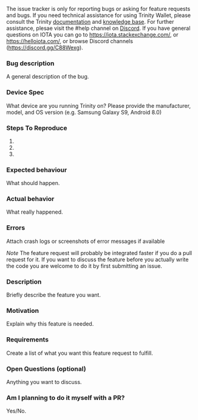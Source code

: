 <!--- Remove text and sections that do not apply -->

The issue tracker is only for reporting bugs or asking for feature requests and bugs.
If you need technical assistance for using Trinity Wallet, please consult the Trinity [documentation](https://docs.iota.works/trinity) and [knowledge base](https://iotaledger.atlassian.net/wiki/spaces/trinity/overview). For further assistance, plesae visit the #help channel on [Discord](https://discord.gg/7Gu2mG5).
If you have general questions on IOTA you can go to https://iota.stackexchange.com/, or https://helloiota.com/, or browse Discord channels (https://discord.gg/C88Wexg).


<!----Format For Reporting Bugs------->
### Bug description
A general description of the bug.

### Device Spec
What device are you running Trinity on? Please provide the manufacturer, model, and OS version (e.g. Samsung Galaxy S9, Android 8.0)

### Steps To Reproduce
1. 
2. 
3. 

### Expected behaviour
What should happen.

### Actual behavior
What really happened.

### Errors
Attach crash logs or screenshots of error messages if available



<!----Format For Feature Requests------->
*Note*
The feature request will probably be integrated faster if you do a pull request for it.
If you want to discuss the feature before you actually write the code you are welcome to do it by first submitting an issue.

### Description
Briefly describe the feature you want.

### Motivation
Explain why this feature is needed.

### Requirements
Create a list of what you want this feature request to fulfill.

### Open Questions (optional)
Anything you want to discuss.

### Am I planning to do it myself with a PR?
Yes/No.
